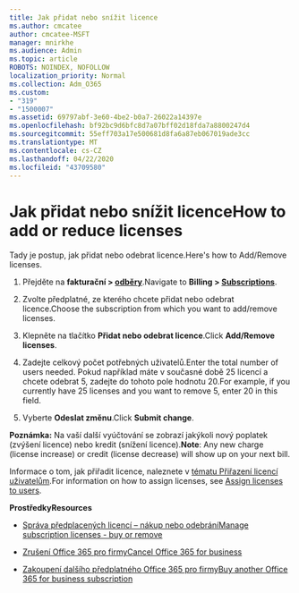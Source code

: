 ```yaml
---
title: Jak přidat nebo snížit licence
ms.author: cmcatee
author: cmcatee-MSFT
manager: mnirkhe
ms.audience: Admin
ms.topic: article
ROBOTS: NOINDEX, NOFOLLOW
localization_priority: Normal
ms.collection: Adm_O365
ms.custom:
- "319"
- "1500007"
ms.assetid: 69797abf-3e60-4be2-b0a7-26022a14397e
ms.openlocfilehash: bf92bc9d6bfc8d7a07bff02d18fda7a8800247d4
ms.sourcegitcommit: 55eff703a17e500681d8fa6a87eb067019ade3cc
ms.translationtype: MT
ms.contentlocale: cs-CZ
ms.lasthandoff: 04/22/2020
ms.locfileid: "43709580"
---
```

# <a name="how-to-add-or-reduce-licenses"></a><span data-ttu-id="e64fe-102">Jak přidat nebo snížit licence</span><span class="sxs-lookup"><span data-stu-id="e64fe-102">How to add or reduce licenses</span></span>

<span data-ttu-id="e64fe-103">Tady je postup, jak přidat nebo odebrat licence.</span><span class="sxs-lookup"><span data-stu-id="e64fe-103">Here's how to Add/Remove licenses.</span></span>
  
1. <span data-ttu-id="e64fe-104">Přejděte na **fakturační > [odběry](https://portal.office.com/adminportal/home#/subscriptions)**.</span><span class="sxs-lookup"><span data-stu-id="e64fe-104">Navigate to **Billing > [Subscriptions](https://portal.office.com/adminportal/home#/subscriptions)**.</span></span>

2. <span data-ttu-id="e64fe-105">Zvolte předplatné, ze kterého chcete přidat nebo odebrat licence.</span><span class="sxs-lookup"><span data-stu-id="e64fe-105">Choose the subscription from which you want to add/remove licenses.</span></span>

3. <span data-ttu-id="e64fe-106">Klepněte na tlačítko **Přidat nebo odebrat licence**.</span><span class="sxs-lookup"><span data-stu-id="e64fe-106">Click **Add/Remove licenses**.</span></span>

4. <span data-ttu-id="e64fe-107">Zadejte celkový počet potřebných uživatelů.</span><span class="sxs-lookup"><span data-stu-id="e64fe-107">Enter the total number of users needed.</span></span> <span data-ttu-id="e64fe-108">Pokud například máte v současné době 25 licencí a chcete odebrat 5, zadejte do tohoto pole hodnotu 20.</span><span class="sxs-lookup"><span data-stu-id="e64fe-108">For example, if you currently have 25 licenses and you want to remove 5, enter 20 in this field.</span></span>

5. <span data-ttu-id="e64fe-109">Vyberte **Odeslat změnu**.</span><span class="sxs-lookup"><span data-stu-id="e64fe-109">Click **Submit change**.</span></span>

<span data-ttu-id="e64fe-110">**Poznámka:** Na vaší další vyúčtování se zobrazí jakýkoli nový poplatek (zvýšení licence) nebo kredit (snížení licence).</span><span class="sxs-lookup"><span data-stu-id="e64fe-110">**Note**: Any new charge (license increase) or credit (license decrease) will show up on your next bill.</span></span>

<span data-ttu-id="e64fe-111">Informace o tom, jak přiřadit licence, naleznete v [tématu Přiřazení licencí uživatelům](https://docs.microsoft.com/microsoft-365/admin/manage/assign-licenses-to-users).</span><span class="sxs-lookup"><span data-stu-id="e64fe-111">For information on how to assign licenses, see [Assign licenses to users](https://docs.microsoft.com/microsoft-365/admin/manage/assign-licenses-to-users).</span></span>

 <span data-ttu-id="e64fe-112">**Prostředky**</span><span class="sxs-lookup"><span data-stu-id="e64fe-112">**Resources**</span></span>
  
- [<span data-ttu-id="e64fe-113">Správa předplacených licencí – nákup nebo odebrání</span><span class="sxs-lookup"><span data-stu-id="e64fe-113">Manage subscription licenses - buy or remove</span></span>](https://docs.microsoft.com/microsoft-365/commerce/licenses/buy-licenses)

- [<span data-ttu-id="e64fe-114">Zrušení Office 365 pro firmy</span><span class="sxs-lookup"><span data-stu-id="e64fe-114">Cancel Office 365 for business</span></span>](https://support.office.com/article/Cancel-Office-365-for-business-b1bc0bef-4608-4601-813a-cdd9f746709a)

- [<span data-ttu-id="e64fe-115">Zakoupení dalšího předplatného Office 365 pro firmy</span><span class="sxs-lookup"><span data-stu-id="e64fe-115">Buy another Office 365 for business subscription</span></span>](https://support.office.com/article/Buy-another-Office-365-for-business-subscription-fab3b86c-3359-4042-8692-5d4dc7550b7c)

